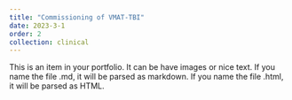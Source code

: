 ```yaml
---
title: "Commissioning of VMAT-TBI"
date: 2023-3-1
order: 2
collection: clinical
---
```


This is an item in your portfolio. It can be have images or nice text. If you name the file .md, it will be parsed as markdown. If you name the file .html, it will be parsed as HTML. 
